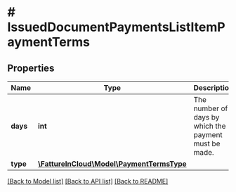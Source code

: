 # # IssuedDocumentPaymentsListItemPaymentTerms

## Properties

Name | Type | Description | Notes
------------ | ------------- | ------------- | -------------
**days** | **int** | The number of days by which the payment must be made. | [optional]
**type** | [**\FattureInCloud\Model\PaymentTermsType**](PaymentTermsType.md) |  | [optional]

[[Back to Model list]](../../README.md#models) [[Back to API list]](../../README.md#endpoints) [[Back to README]](../../README.md)
